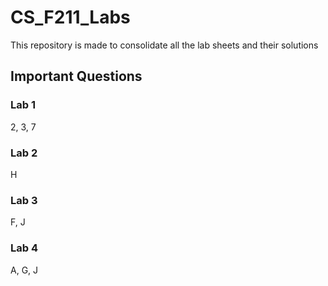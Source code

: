 # CS_F211_Labs
This repository is made to consolidate all the lab sheets and their solutions

## Important Questions

### Lab 1
2, 3, 7

### Lab 2
H

### Lab 3
F, J

### Lab 4
A, G, J
